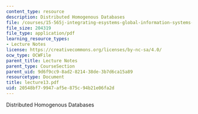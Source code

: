 ```yaml
---
content_type: resource
description: Distributed Homogenous Databases
file: /courses/15-565j-integrating-esystems-global-information-systems-spring-2002/20548bf79947af5e875c94b21e06fa2d_lecture13.pdf
file_size: 204319
file_type: application/pdf
learning_resource_types:
- Lecture Notes
license: https://creativecommons.org/licenses/by-nc-sa/4.0/
ocw_type: OCWFile
parent_title: Lecture Notes
parent_type: CourseSection
parent_uid: 9d6f9cc9-8ad2-8214-38de-3b7d6ca15a89
resourcetype: Document
title: lecture13.pdf
uid: 20548bf7-9947-af5e-875c-94b21e06fa2d
---
```

Distributed Homogenous Databases